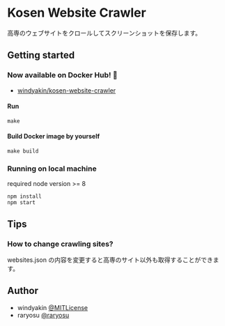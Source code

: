# Kosen Website Crawler

高専のウェブサイトをクロールしてスクリーンショットを保存します。

## Getting started

### Now available on Docker Hub! 🐳

* [windyakin/kosen-website-crawler](https://hub.docker.com/r/windyakin/kosen-website-crawler/) 

#### Run

```shell
make
```

#### Build Docker image by yourself

```shell
make build
```

### Running on local machine

required node version >= 8

```shell
npm install
npm start
```

## Tips

### How to change crawling sites?

websites.json の内容を変更すると高専のサイト以外も取得することができます。

## Author

* windyakin [@MITLicense](https://twitter.com/MITLicense)
* raryosu [@raryosu](https://twitter.com/raryosu)
